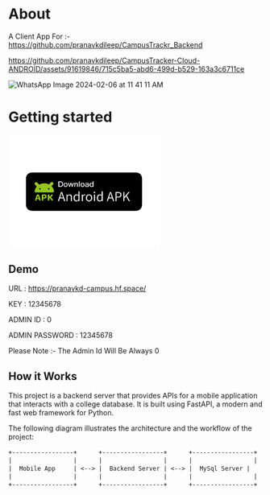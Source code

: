 # About

A Client App For :- https://github.com/pranavkdileep/CampusTrackr_Backend

https://github.com/pranavkdileep/CampusTracker-Cloud-ANDROID/assets/91619846/715c5ba5-abd6-499d-b529-163a3c6711ce

![WhatsApp Image 2024-02-06 at 11 41 11 AM](https://github.com/pranavkdileep/CampusTracker-Cloud-ANDROID/assets/91619846/e7dd7c39-887f-4031-a383-fa70abc6486a)


                                                                                                        
                                      

# Getting started
 [<img width="300px" src="https://github.com/pranavkdileep/CampusTrackr_Backend/blob/main/Docs/Download%20Android%20APK%20Badge.png?raw=true" align="center" />](https://github.com/pranavkdileep/CampusTracker-Cloud-ANDROID/releases/download/1.0/app-release.apk)

## Demo

URL : https://pranavkd-campus.hf.space/ 

KEY : 12345678

ADMIN ID : 0

ADMIN PASSWORD : 12345678

Please Note :- The Admin Id Will Be Always 0


## How it Works

This project is a backend server that provides APIs for a mobile application that interacts with a college database. It is built using FastAPI, a modern and fast web framework for Python.

The following diagram illustrates the architecture and the workflow of the project:

    +-----------------+      +-----------------+      +-----------------+
    |                 |      |                 |      |                 |
    |  Mobile App     | <--> |  Backend Server | <--> |  MySql Server |
    |                 |      |                 |      |                 |
    +-----------------+      +-----------------+      +-----------------+
